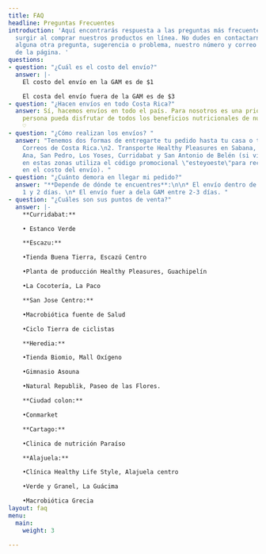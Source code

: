 ```yaml
---
title: FAQ
headline: Preguntas Frecuentes
introduction: 'Aquí encontrarás respuesta a las preguntas más frecuentes que te puedan
  surgir al comprar nuestros productos en línea. No dudes en contactarnos si tienes
  alguna otra pregunta, sugerencia o problema, nuestro número y correo están al final
  de la página. '
questions:
- question: "¿Cuál es el costo del envío?"
  answer: |-
    El costo del envío en la GAM es de $1

    El costa del envío fuera de la GAM es de $3
- question: "¿Hacen envíos en todo Costa Rica?"
  answer: Sí, hacemos envíos en todo el país. Para nosotros es una prioridad que cada
    persona pueda disfrutar de todos los beneficios nutricionales de nuestros productos
    ♡
- question: "¿Cómo realizan los envíos? "
  answer: "Tenemos dos formas de entregarte tu pedido hasta tu casa o trabajo:\n\n1.
    Correos de Costa Rica.\n2. Transporte Healthy Pleasures en Sabana, Escazú, Santa
    Ana, San Pedro, Los Yoses, Curridabat y San Antonio de Belén (si vivís o trabajas
    en estas zonas utiliza el código promocional \"esteyoeste\"para recibir un descuento
    en el costo del envío). "
- question: "¿Cuánto demora en llegar mi pedido?"
  answer: "**Depende de dónde te encuentres**:\n\n* El envío dentro de la GAM entre
    1 y 2 días. \n* El envío fuer a dela GAM entre 2-3 días. "
- question: "¿Cuáles son sus puntos de venta?"
  answer: |-
    **Curridabat:**

    • Estanco Verde

    **Escazu:**

    •Tienda Buena Tierra, Escazú Centro

    •Planta de producción Healthy Pleasures, Guachipelín

    •La Cocotería, La Paco

    **San Jose Centro:**

    •Macrobiótica fuente de Salud

    •Ciclo Tierra de ciclistas

    **Heredia:**

    •Tienda Biomio, Mall Oxígeno

    •Gimnasio Asouna

    •Natural Republik, Paseo de las Flores.

    **Ciudad colon:**

    •Conmarket

    **Cartago:**

    •Clinica de nutrición Paraíso

    **Alajuela:**

    •Clínica Healthy Life Style, Alajuela centro

    •Verde y Granel, La Guácima

    •Macrobiótica Grecia
layout: faq
menu:
  main:
    weight: 3

---
```

